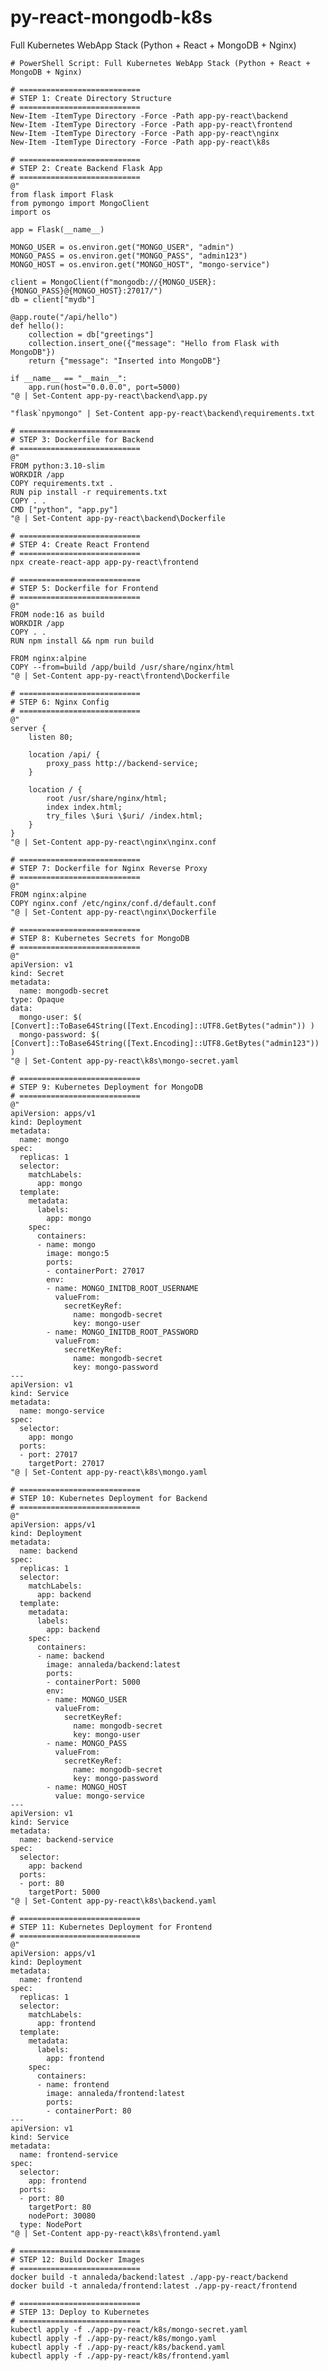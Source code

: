 # py-react-mongodb-k8s
Full Kubernetes WebApp Stack (Python + React + MongoDB + Nginx)

    # PowerShell Script: Full Kubernetes WebApp Stack (Python + React + MongoDB + Nginx)
    
    # ===========================
    # STEP 1: Create Directory Structure
    # ===========================
    New-Item -ItemType Directory -Force -Path app-py-react\backend
    New-Item -ItemType Directory -Force -Path app-py-react\frontend
    New-Item -ItemType Directory -Force -Path app-py-react\nginx
    New-Item -ItemType Directory -Force -Path app-py-react\k8s
    
    # ===========================
    # STEP 2: Create Backend Flask App
    # ===========================
    @"
    from flask import Flask
    from pymongo import MongoClient
    import os
    
    app = Flask(__name__)
    
    MONGO_USER = os.environ.get("MONGO_USER", "admin")
    MONGO_PASS = os.environ.get("MONGO_PASS", "admin123")
    MONGO_HOST = os.environ.get("MONGO_HOST", "mongo-service")
    
    client = MongoClient(f"mongodb://{MONGO_USER}:{MONGO_PASS}@{MONGO_HOST}:27017/")
    db = client["mydb"]
    
    @app.route("/api/hello")
    def hello():
        collection = db["greetings"]
        collection.insert_one({"message": "Hello from Flask with MongoDB"})
        return {"message": "Inserted into MongoDB"}
    
    if __name__ == "__main__":
        app.run(host="0.0.0.0", port=5000)
    "@ | Set-Content app-py-react\backend\app.py
    
    "flask`npymongo" | Set-Content app-py-react\backend\requirements.txt
    
    # ===========================
    # STEP 3: Dockerfile for Backend
    # ===========================
    @"
    FROM python:3.10-slim
    WORKDIR /app
    COPY requirements.txt .
    RUN pip install -r requirements.txt
    COPY . .
    CMD ["python", "app.py"]
    "@ | Set-Content app-py-react\backend\Dockerfile
    
    # ===========================
    # STEP 4: Create React Frontend
    # ===========================
    npx create-react-app app-py-react\frontend
    
    # ===========================
    # STEP 5: Dockerfile for Frontend
    # ===========================
    @"
    FROM node:16 as build
    WORKDIR /app
    COPY . .
    RUN npm install && npm run build
    
    FROM nginx:alpine
    COPY --from=build /app/build /usr/share/nginx/html
    "@ | Set-Content app-py-react\frontend\Dockerfile
    
    # ===========================
    # STEP 6: Nginx Config
    # ===========================
    @"
    server {
        listen 80;
    
        location /api/ {
            proxy_pass http://backend-service;
        }
    
        location / {
            root /usr/share/nginx/html;
            index index.html;
            try_files \$uri \$uri/ /index.html;
        }
    }
    "@ | Set-Content app-py-react\nginx\nginx.conf
    
    # ===========================
    # STEP 7: Dockerfile for Nginx Reverse Proxy
    # ===========================
    @"
    FROM nginx:alpine
    COPY nginx.conf /etc/nginx/conf.d/default.conf
    "@ | Set-Content app-py-react\nginx\Dockerfile
    
    # ===========================
    # STEP 8: Kubernetes Secrets for MongoDB
    # ===========================
    @"
    apiVersion: v1
    kind: Secret
    metadata:
      name: mongodb-secret
    type: Opaque
    data:
      mongo-user: $( [Convert]::ToBase64String([Text.Encoding]::UTF8.GetBytes("admin")) )
      mongo-password: $( [Convert]::ToBase64String([Text.Encoding]::UTF8.GetBytes("admin123")) )
    "@ | Set-Content app-py-react\k8s\mongo-secret.yaml
    
    # ===========================
    # STEP 9: Kubernetes Deployment for MongoDB
    # ===========================
    @"
    apiVersion: apps/v1
    kind: Deployment
    metadata:
      name: mongo
    spec:
      replicas: 1
      selector:
        matchLabels:
          app: mongo
      template:
        metadata:
          labels:
            app: mongo
        spec:
          containers:
          - name: mongo
            image: mongo:5
            ports:
            - containerPort: 27017
            env:
            - name: MONGO_INITDB_ROOT_USERNAME
              valueFrom:
                secretKeyRef:
                  name: mongodb-secret
                  key: mongo-user
            - name: MONGO_INITDB_ROOT_PASSWORD
              valueFrom:
                secretKeyRef:
                  name: mongodb-secret
                  key: mongo-password
    ---
    apiVersion: v1
    kind: Service
    metadata:
      name: mongo-service
    spec:
      selector:
        app: mongo
      ports:
      - port: 27017
        targetPort: 27017
    "@ | Set-Content app-py-react\k8s\mongo.yaml
    
    # ===========================
    # STEP 10: Kubernetes Deployment for Backend
    # ===========================
    @"
    apiVersion: apps/v1
    kind: Deployment
    metadata:
      name: backend
    spec:
      replicas: 1
      selector:
        matchLabels:
          app: backend
      template:
        metadata:
          labels:
            app: backend
        spec:
          containers:
          - name: backend
            image: annaleda/backend:latest
            ports:
            - containerPort: 5000
            env:
            - name: MONGO_USER
              valueFrom:
                secretKeyRef:
                  name: mongodb-secret
                  key: mongo-user
            - name: MONGO_PASS
              valueFrom:
                secretKeyRef:
                  name: mongodb-secret
                  key: mongo-password
            - name: MONGO_HOST
              value: mongo-service
    ---
    apiVersion: v1
    kind: Service
    metadata:
      name: backend-service
    spec:
      selector:
        app: backend
      ports:
      - port: 80
        targetPort: 5000
    "@ | Set-Content app-py-react\k8s\backend.yaml
    
    # ===========================
    # STEP 11: Kubernetes Deployment for Frontend
    # ===========================
    @"
    apiVersion: apps/v1
    kind: Deployment
    metadata:
      name: frontend
    spec:
      replicas: 1
      selector:
        matchLabels:
          app: frontend
      template:
        metadata:
          labels:
            app: frontend
        spec:
          containers:
          - name: frontend
            image: annaleda/frontend:latest
            ports:
            - containerPort: 80
    ---
    apiVersion: v1
    kind: Service
    metadata:
      name: frontend-service
    spec:
      selector:
        app: frontend
      ports:
      - port: 80
        targetPort: 80
        nodePort: 30080
      type: NodePort
    "@ | Set-Content app-py-react\k8s\frontend.yaml
    
    # ===========================
    # STEP 12: Build Docker Images
    # ===========================
    docker build -t annaleda/backend:latest ./app-py-react/backend
    docker build -t annaleda/frontend:latest ./app-py-react/frontend
    
    # ===========================
    # STEP 13: Deploy to Kubernetes
    # ===========================
    kubectl apply -f ./app-py-react/k8s/mongo-secret.yaml
    kubectl apply -f ./app-py-react/k8s/mongo.yaml
    kubectl apply -f ./app-py-react/k8s/backend.yaml
    kubectl apply -f ./app-py-react/k8s/frontend.yaml

